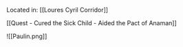Located in: [[Loures Cyril Corridor]]

[[Quest - Cured the Sick Child - Aided the Pact of Anaman]]

![[Paulin.png]]